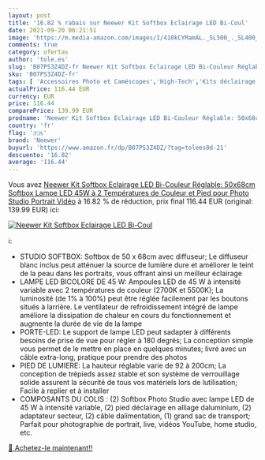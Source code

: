 ```yaml
---
layout: post
title: '16.82 % rabais sur Neewer Kit Softbox Eclairage LED Bi-Coul'
date: 2021-09-20 06:21:51
image: 'https://m.media-amazon.com/images/I/410kCYMamAL._SL500_._SL400_.jpg'
comments: true
category: ofertas
author: 'tole.es'
slug: 'B07PS3Z4DZ-fr Neewer Kit Softbox Eclairage LED Bi-Couleur Réglable:...'
sku: 'B07PS3Z4DZ-fr'
tags: [ 'Accessoires Photo et Caméscopes','High-Tech','Kits déclairage studio','Photo et caméscopes','Studio photo et éclairage','neewer', ]
actualPrice: 116.44 EUR
currency: EUR
price: 116.44
comparePrice: 139.99 EUR
prodname: 'Neewer Kit Softbox Eclairage LED Bi-Couleur Réglable: 50x68cm Softbox  Lampe LED 45W à 2 Températures de Couleur et Pied pour Photo Studio Portrait Vidéo'
country: 'fr'
flag: '🇫🇷'
brand: 'Neewer'
buyurl: 'https://www.amazon.fr/dp/B07PS3Z4DZ/?tag=tolees0d-21'
descuento: '16.82'
average: '116.44'
---
```


Vous avez [Neewer Kit Softbox Eclairage LED Bi-Couleur Réglable: 50x68cm Softbox  Lampe LED 45W à 2 Températures de Couleur et Pied pour Photo Studio Portrait Vidéo](https://www.amazon.fr/dp/B07PS3Z4DZ/?tag=tolees0d-21)  à  16.82 % de réduction, prix final  116.44 EUR (original: 139.99 EUR) ici:

[![Neewer Kit Softbox Eclairage LED Bi-Coul](https://m.media-amazon.com/images/I/410kCYMamAL._SL500_._SL400_.jpg)](https://www.amazon.fr/dp/B07PS3Z4DZ/?tag=tolees0d-21)

ℹ️:

- STUDIO SOFTBOX: Softbox de 50 x 68cm avec diffuseur; Le diffuseur blanc inclus peut atténuer la source de lumière dure et améliorer le teint de la peau dans les portraits, vous offrant ainsi un meilleur éclairage
- LAMPE LED BICOLORE DE 45 W: Ampoules LED de 45 W à intensité variable avec 2 températures de couleur (2700K et 5500K); La luminosité (de 1% à 100%) peut être réglée facilement par les boutons situés à larrière. Le ventilateur de refroidissement intégré de lampe améliore la dissipation de chaleur en cours du fonctionnement et augmente la durée de vie de la lampe
- PORTE-LED: Le support de lampe LED peut sadapter à différents besoins de prise de vue pour régler à 180 degrés; La conception simple vous permet de le mettre en place en quelques minutes; livré avec un câble extra-long, pratique pour prendre des photos
- PIED DE LUMIERE: La hauteur réglable varie de 92 à 200cm; La conception de trépieds assez stable et son système de verrouillage solide assurent la sécurité de tous vos matériels lors de lutilisation; Facile à replier et à installer
- COMPOSANTS DU COLIS : (2) Softbox Photo Studio avec lampe LED de 45 W à intensité variable, (2) pied déclairage en alliage daluminium, (2) adaptateur secteur, (2) câble dalimentation, (1) grand sac de transport; Parfait pour photographie de portrait, live, vidéos YouTube, home studio, etc.

[🛒 Achetez-le maintenant!!](https://www.amazon.fr/dp/B07PS3Z4DZ/?tag=tolees0d-21)
